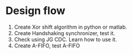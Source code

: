 # Design flow
1. Create Xor shift algorithm in python or matlab.
2. Create Handshaking synchronizer, test it.
3. Check using JG CDC. Learn how to use it.
4. Create A-FIFO, test A-FIFO